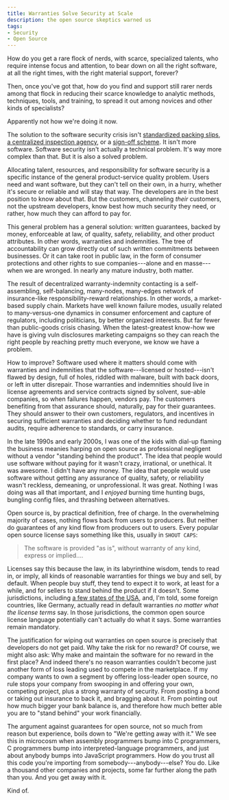 ```yaml
---
title: Warranties Solve Security at Scale
description: the open source skeptics warned us
tags:
- Security
- Open Source
---
```


How do you get a rare flock of nerds, with scarce, specialized talents, who require intense focus and attention, to bear down on all the right software, at all the right times, with the right material support, forever?

Then, once you've got that, how do you find and support still rarer nerds among that flock in reducing their scarce knowledge to analytic methods, techniques, tools, and training, to spread it out among novices and other kinds of specialists?

Apparently not how we're doing it now.

The solution to the software security crisis isn't [standardized packing slips](https://en.wikipedia.org/wiki/Software_bill_of_materials), [a centralized inspection agency](https://openssf.org/), or a [sign-off scheme](https://blog.tidelift.com/the-state-of-package-signing-across-package-managers).  It isn't more software.  Software security isn't actually a technical problem.  It's way more complex than that.  But it is also a solved problem.

Allocating talent, resources, and responsibility for software security is a specific instance of the general product-service quality problem.  Users need and want software, but they can't tell on their own, in a hurry, whether it's secure or reliable and will stay that way.  The developers are in the best position to know about that.  But the customers, channeling _their_ customers, not the upstream developers, know best how much security they need, or rather, how much they can afford to pay for.

This general problem has a general solution: written guarantees, backed by money, enforceable at law, of quality, safety, reliability, and other product attributes.  In other words, warranties and indemnities.  The tree of accountability can grow directly out of such written commitments between businesses.  Or it can take root in public law, in the form of consumer protections and other rights to sue companies---alone and en masse---when we are wronged.  In nearly any mature industry, both matter.

The result of decentralized warranty-indemnity contacting is a self-assembling, self-balancing, many-nodes, many-edges network of insurance-like responsibility-reward relationships.  In other words, a market-based supply chain.  Markets have well known failure modes, usually related to many-versus-one dynamics in consumer enforcement and capture of regulators, including politicians, by better organized interests.  But far fewer than public-goods crisis chasing.  When the latest-greatest know-how we have is giving vuln disclosures marketing campaigns so they can reach the right people by reaching pretty much everyone, we know we have a problem.

How to improve?  Software used where it matters should come with warranties and indemnities that the software---licensed or hosted---isn't flawed by design, full of holes, riddled with malware, built with back doors, or left in utter disrepair.  Those warranties and indemnities should live in license agreements and service contracts signed by solvent, sue-able companies, so when failures happen, vendors pay.  The customers benefiting from that assurance should, naturally, pay for their guarantees.  They should answer to their own customers, regulators, and incentives in securing sufficient warranties and deciding whether to fund redundant audits, require adherence to standards, or carry insurance.

In the late 1990s and early 2000s, I was one of the kids with dial-up flaming the business meanies harping on open source as professional negligent without a vendor "standing behind the product".  The idea that people would use software without paying for it wasn't crazy, irrational, or unethical.  It was awesome.  I didn't have any money.  The idea that people would use software without getting any assurance of quality, safety, or reliability wasn't reckless, demeaning, or unprofessional.  It was great.  Nothing I was doing was all that important, and I _enjoyed_ burning time hunting bugs, bungling config files, and thrashing between alternatives.

Open source is, by practical definition, free of charge.  In the overwhelming majority of cases, nothing flows back from users to producers.  But neither do guarantees of any kind flow from producers out to users.  Every popular open source license says something like this, usually in `SHOUT CAPS`:

> The software is provided "as is", without warranty of any kind, express or implied....

Licenses say this because the law, in its labyrinthine wisdom, tends to read in, or imply, all kinds of reasonable warranties for things we buy and sell, by default.  When people buy stuff, they tend to expect it to work, at least for a while, and for sellers to stand behind the product if it doesn't.  Some jurisdictions, including [a few states of the USA](https://en.wikipedia.org/wiki/UCITA), and, I'm told, some foreign countries, like Germany, actually read in default warranties _no matter what the license terms_ say.  In those jurisdictions, the common open source license language potentially can't actually do what it says.  Some warranties remain mandatory.

The justification for wiping out warranties on open source is precisely that developers do not get paid.  Why take the risk for no reward?  Of course, we might also ask: Why make and maintain the software for no reward in the first place?  And indeed there's no reason warranties couldn't become just another form of loss leading used to compete in the marketplace.  If my company wants to own a segment by offering loss-leader open source, no rule stops your company from swooping in and offering your own, competing project, plus a strong warranty of security.  From posting a bond or taking out insurance to back it, and bragging about it.  From pointing out how much bigger your bank balance is, and therefore how much better able you are to "stand behind" your work financially.

The argument against guarantees for open source, not so much from reason but experience, boils down to "We're getting away with it."  We see this in microcosm when assembly programmers bump into C programmers, C programmers bump into interpreted-language programmers, and just about anybody bumps into JavaScript programmers.  How do you trust all this code you're importing from somebody---anybody---else?  You do.  Like a thousand other companies and projects, some far further along the path than you.  And you get away with it.

Kind of.
